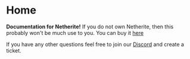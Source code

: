 # Home

**Documentation for Netherite!** If you do not own Netherite, then this probably won't be much use to you. You can buy it [here](https://plasma.services/products/netherite)

If you have any other questions feel free to join our [Discord](https://discord.plasma.services/) and create a ticket.

